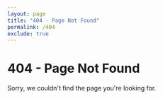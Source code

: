 ```yaml
---
layout: page
title: "404 - Page Not Found"
permalink: /404
exclude: true
---
```


# 404 - Page Not Found

Sorry, we couldn't find the page you're looking for.